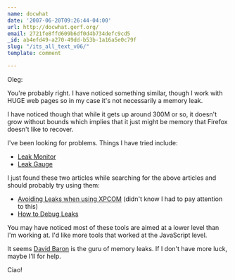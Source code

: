 ```yaml
---
name: docwhat
date: '2007-06-20T09:26:44-04:00'
url: http://docwhat.gerf.org/
email: 2721fe8ffd609b6df0d4b734defc9cd5
_id: ab4efd49-a270-49dd-b53b-1a16a5e0c79f
slug: "/its_all_text_v06/"
template: comment

---
```


Oleg:

You're probably right.  I have noticed something similar, though I work with HUGE web pages so in my case it's not necessarily a memory leak.

I have noticed though that while it gets up around 300M or so, it doesn't grow without bounds which implies that it just might be memory that Firefox doesn't like to recover.

I've been looking for problems.  Things I have tried include:
<ul>
  <li><a href="http://dbaron.org/mozilla/leak-monitor/" rel="nofollow">Leak Monitor</a></li>
  <li><a href="http://lxr.mozilla.org/mozilla/source/tools/footprint/leak-gauge.pl?raw=1" rel="nofollow">Leak Gauge</a></li>
</ul>

I just found these two articles while searching for the above articles and should probably try using them:
<ul>
  <li><a href="http://www.mozilla.org/scriptable/avoiding-leaks.html" rel="nofollow">Avoiding Leaks when using XPCOM</a> (didn't know I had to pay attention to this)</li> 
  <li><a href="http://wiki.mozilla.org/Performance:Leak_Tools" rel="nofollow">How to Debug Leaks</a></li>
</ul>

You may have noticed most of these tools are aimed at a lower level than I'm working at.  I'd like more tools that worked at the JavaScript level.

It seems <a href="http://dbaron.org/" rel="nofollow">David Baron</a> is the guru of memory leaks.  If I don't have more luck, maybe I'll for help.

Ciao!
